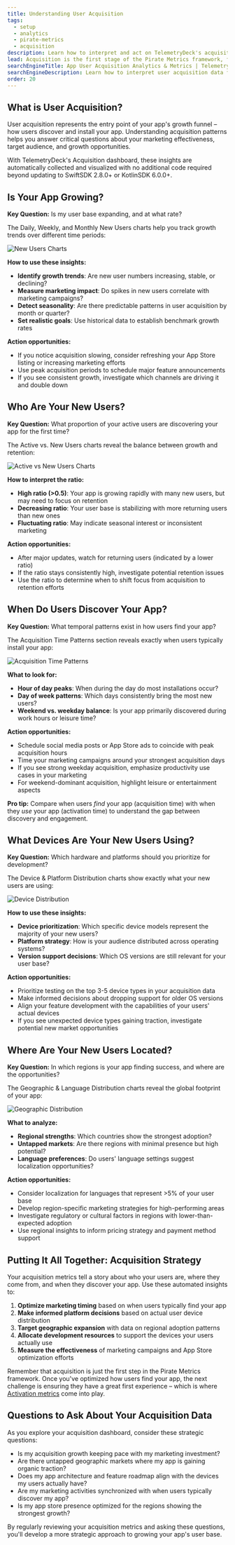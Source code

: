 ```yaml
---
title: Understanding User Acquisition
tags:
  - setup
  - analytics
  - pirate-metrics
  - acquisition
description: Learn how to interpret and act on TelemetryDeck's acquisition metrics to optimize how users discover your app.
lead: Acquisition is the first stage of the Pirate Metrics framework, focusing on how users find and install your app. TelemetryDeck automatically tracks these patterns to help you make data-driven decisions about marketing, platform support, and regional strategy.
searchEngineTitle: App User Acquisition Analytics & Metrics | TelemetryDeck
searchEngineDescription: Learn how to interpret user acquisition data for your mobile app with TelemetryDeck's automatic acquisition analytics.
order: 20
---
```


## What is User Acquisition?

User acquisition represents the entry point of your app's growth funnel – how users discover and install your app. Understanding acquisition patterns helps you answer critical questions about your marketing effectiveness, target audience, and growth opportunities.

With TelemetryDeck's Acquisition dashboard, these insights are automatically collected and visualized with no additional code required beyond updating to SwiftSDK 2.8.0+ or KotlinSDK 6.0.0+.

## Is Your App Growing?

**Key Question:** Is my user base expanding, and at what rate?

The Daily, Weekly, and Monthly New Users charts help you track growth trends over different time periods:

![New Users Charts](/docs/images/acquisition-new-users.png)

**How to use these insights:**
- **Identify growth trends**: Are new user numbers increasing, stable, or declining?
- **Measure marketing impact**: Do spikes in new users correlate with marketing campaigns?
- **Detect seasonality**: Are there predictable patterns in user acquisition by month or quarter?
- **Set realistic goals**: Use historical data to establish benchmark growth rates

**Action opportunities:**
- If you notice acquisition slowing, consider refreshing your App Store listing or increasing marketing efforts
- Use peak acquisition periods to schedule major feature announcements
- If you see consistent growth, investigate which channels are driving it and double down

## Who Are Your New Users?

**Key Question:** What proportion of your active users are discovering your app for the first time?

The Active vs. New Users charts reveal the balance between growth and retention:

![Active vs New Users Charts](/docs/images/acquisition-active-vs-new.png)

**How to interpret the ratio:**
- **High ratio (>0.5)**: Your app is growing rapidly with many new users, but may need to focus on retention
- **Decreasing ratio**: Your user base is stabilizing with more returning users than new ones
- **Fluctuating ratio**: May indicate seasonal interest or inconsistent marketing

**Action opportunities:**
- After major updates, watch for returning users (indicated by a lower ratio)
- If the ratio stays consistently high, investigate potential retention issues
- Use the ratio to determine when to shift focus from acquisition to retention efforts

## When Do Users Discover Your App?

**Key Question:** What temporal patterns exist in how users find your app?

The Acquisition Time Patterns section reveals exactly when users typically install your app:

![Acquisition Time Patterns](/docs/images/acquisition-time-patterns.png)

**What to look for:**
- **Hour of day peaks**: When during the day do most installations occur?
- **Day of week patterns**: Which days consistently bring the most new users?
- **Weekend vs. weekday balance**: Is your app primarily discovered during work hours or leisure time?

**Action opportunities:**
- Schedule social media posts or App Store ads to coincide with peak acquisition hours
- Time your marketing campaigns around your strongest acquisition days
- If you see strong weekday acquisition, emphasize productivity use cases in your marketing
- For weekend-dominant acquisition, highlight leisure or entertainment aspects

**Pro tip:** Compare when users *find* your app (acquisition time) with when they *use* your app (activation time) to understand the gap between discovery and engagement.

## What Devices Are Your New Users Using?

**Key Question:** Which hardware and platforms should you prioritize for development?

The Device & Platform Distribution charts show exactly what your new users are using:

![Device Distribution](/docs/images/acquisition-device-distribution.png)

**How to use these insights:**
- **Device prioritization**: Which specific device models represent the majority of your new users?
- **Platform strategy**: How is your audience distributed across operating systems?
- **Version support decisions**: Which OS versions are still relevant for your user base?

**Action opportunities:**
- Prioritize testing on the top 3-5 device types in your acquisition data
- Make informed decisions about dropping support for older OS versions
- Align your feature development with the capabilities of your users' actual devices
- If you see unexpected device types gaining traction, investigate potential new market opportunities

## Where Are Your New Users Located?

**Key Question:** In which regions is your app finding success, and where are the opportunities?

The Geographic & Language Distribution charts reveal the global footprint of your app:

![Geographic Distribution](/docs/images/acquisition-geographic-distribution.png)

**What to analyze:**
- **Regional strengths**: Which countries show the strongest adoption?
- **Untapped markets**: Are there regions with minimal presence but high potential?
- **Language preferences**: Do users' language settings suggest localization opportunities?

**Action opportunities:**
- Consider localization for languages that represent >5% of your user base
- Develop region-specific marketing strategies for high-performing areas
- Investigate regulatory or cultural factors in regions with lower-than-expected adoption
- Use regional insights to inform pricing strategy and payment method support

## Putting It All Together: Acquisition Strategy

Your acquisition metrics tell a story about who your users are, where they come from, and when they discover your app. Use these automated insights to:

1. **Optimize marketing timing** based on when users typically find your app
2. **Make informed platform decisions** based on actual user device distribution
3. **Target geographic expansion** with data on regional adoption patterns
4. **Allocate development resources** to support the devices your users actually use
5. **Measure the effectiveness** of marketing campaigns and App Store optimization efforts

Remember that acquisition is just the first step in the Pirate Metrics framework. Once you've optimized how users find your app, the next challenge is ensuring they have a great first experience – which is where [Activation metrics](/docs/pirate-metrics/activation.md) come into play.

## Questions to Ask About Your Acquisition Data

As you explore your acquisition dashboard, consider these strategic questions:

- Is my acquisition growth keeping pace with my marketing investment?
- Are there untapped geographic markets where my app is gaining organic traction?
- Does my app architecture and feature roadmap align with the devices my users actually have?
- Are my marketing activities synchronized with when users typically discover my app?
- Is my app store presence optimized for the regions showing the strongest growth?

By regularly reviewing your acquisition metrics and asking these questions, you'll develop a more strategic approach to growing your app's user base.
